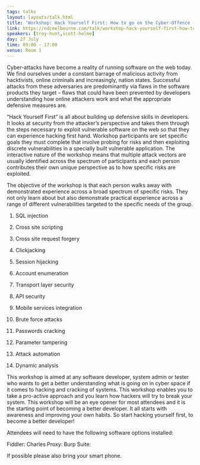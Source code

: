 ```yaml
---
tags: talks
layout: layouts/talk.html
title: 'Workshop: Hack Yourself First: How to go on the Cyber-Offence - 1/2'
link: https://ndcmelbourne.com/talk/workshop-hack-yourself-first-how-to-go-on-the-cyber-offence-1-4/
speakers: [troy-hunt,scott-helme]
day: 27 July
time: 09:00 - 17:00
venue: Room 1
---
```




Cyber-attacks have become a reality of running software on the web today. We find ourselves under a constant barrage of malicious activity from hacktivists, online criminals and increasingly, nation states. Successful attacks from these adversaries are predominantly via flaws in the software products they target – flaws that could have been prevented by developers understanding how online attackers work and what the appropriate defensive measures are.



“Hack Yourself First” is all about building up defensive skills in developers. It looks at security from the attacker’s perspective and takes them through the steps necessary to exploit vulnerable software on the web so that they can experience hacking first hand. Workshop participants are set specific goals they must complete that involve probing for risks and then exploiting discrete vulnerabilities in a specially built vulnerable application. The interactive nature of the workshop means that multiple attack vectors are usually identified across the spectrum of participants and each person contributes their own unique perspective as to how specific risks are exploited.


The objective of the workshop is that each person walks away with demonstrated experience across a broad spectrum of specific risks. They not only learn about but also demonstrate practical experience across a range of different vulnerabilities targeted to the specific needs of the group.


1. SQL injection


2. Cross site scripting


3. Cross site request forgery


4. Clickjacking


5. Session hijacking


6. Account enumeration


7. Transport layer security


8. API security


9. Mobile services integration


10. Brute force attacks


11. Passwords cracking


12. Parameter tampering


13. Attack automation


14. Dynamic analysis


This workshop is aimed at any software developer, system admin or tester who wants to get a better understanding what is going on in cyber space if it comes to hacking and cracking of systems. This workshop enables you to take a pro-active approach and you learn how hackers will try to break your system. This workshop will be an eye opener for most attendees and it is the starting point of becoming a better developer. It all starts with awareness and improving your own habits. So start hacking yourself first, to become a better developer!


Attendees will need to have the following software options installed:

Fiddler: 
Charles Proxy: 
Burp Suite: 


If possible please also bring your smart phone.
